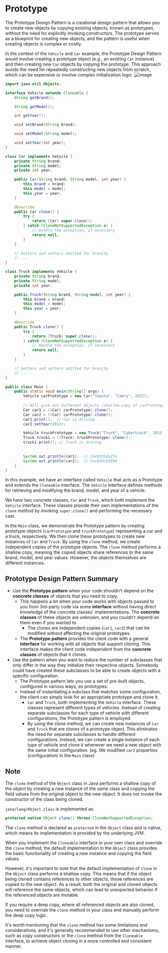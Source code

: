 # Prototype
The Prototype Design Pattern is a creational design pattern that allows you to create new objects by copying existing objects, known as prototypes, without the need for explicitly invoking constructors. The prototype serves as a blueprint for creating new objects, and the pattern is useful when creating objects is complex or costly.

In the context of the `Vehicle` and `Car` example, the Prototype Design Pattern would involve creating a prototype object (e.g., an existing `Car` instance) and then creating new `Car` objects by copying the prototype. This approach avoids the need for repeatedly constructing new objects from scratch, which can be expensive or involve complex initialization logic.
![image](https://github.com/boushphong/Design-Patterns/assets/59940078/8e0047e5-2eee-4b29-9f53-932e601953e6)

```java
import java.util.Objects;

interface Vehicle extends Cloneable {
    String getBrand();

    String getModel();

    int getYear();

    void setBrand(String brand);

    void setModel(String model);

    void setYear(int year);
}

class Car implements Vehicle {
    private String brand;
    private String model;
    private int year;

    public Car(String brand, String model, int year) {
        this.brand = brand;
        this.model = model;
        this.year = year;
    }

    @Override
    public Car clone() {
        try {
            return (Car) super.clone();
        } catch (CloneNotSupportedException e) {
            // Handle the exception, if necessary
            return null;
        }
    }

    // Getters and setters omitted for brevity
    // ...
}

class Truck implements Vehicle {
    private String brand;
    private String model;
    private int year;

    public Truck(String brand, String model, int year) {
        this.brand = brand;
        this.model = model;
        this.year = year;
    }

    @Override
    public Truck clone() {
        try {
            return (Truck) super.clone();
        } catch (CloneNotSupportedException e) {
            // Handle the exception, if necessary
            return null;
        }
    }

    // Getters and setters omitted for brevity
    // ...
}

public class Main {
    public static void main(String[] args) {
        Vehicle carPrototype = new Car("Toyota", "Camry", 2022);
        
        // Will give out different objects (shallow-copy of carPrototype)
        Car car1 = ((Car) carPrototype).clone(); 
        Car car2 = ((Car) carPrototype).clone();
        car1.print();  // Car is driving
        car2.setYear(2012);

        Vehicle truckPrototype = new Truck("Truck", "Cybertruck", 2023);
        Truck truck1 = ((Truck) truckPrototype).clone();
        truck1.print(); // Truck is driving
        
        
        System.out.println(car1);  // Car@355da254
        System.out.println(car2);  // Car@4dc63996
    }
}
```
In this example, we have an interface called `Vehicle` that acts as a Prototype and extends the `Cloneable` interface. The `Vehicle` interface defines methods for retrieving and modifying the brand, model, and year of a vehicle.

We have two concrete classes, `Car` and `Truck`, which both implement the `Vehicle` interface. These classes provide their own implementations of the `clone` method by invoking `super.clone()` and performing the necessary cast.

In the `Main` class, we demonstrate the Prototype pattern by creating prototype objects (`carPrototype` and `truckPrototype`) representing a car and a truck, respectively. We then clone these prototypes to create new instances of `Car` and `Truck`. By using the `clone` method, we create independent copies of the prototype objects. The `clone` method performs a shallow copy, meaning the copied objects share references to the same brand, model, and year values. However, the objects themselves are different instances.

## Prototype Design Pattern Summary
- Use the **Prototype pattern** when your code shouldn’t depend on the **concrete classes** of objects that you need to copy.
    - This happens a lot when your code works with objects passed to you from 3rd-party code via some **interface** without having direct knowledge of the concrete classes' implementations. The **concrete classes** of these objects are unknown, and you couldn’t depend on them even if you wanted to.
        - The clones are independent copies (`car1`, `car2`) that can be modified without affecting the original prototypes.
    - The **Prototype pattern** provides the client code with a general **interface** for working with all objects that support cloning. This interface makes the client code independent from the **concrete classes** of objects that it clones.
- Use the pattern when you want to reduce the number of subclasses that only differ in the way they initialize their respective objects. Somebody could have created these subclasses to be able to create objects with a specific configuration.
    - The Prototype pattern lets you use a set of pre-built objects, configured in various ways, as prototypes.
    - Instead of instantiating a subclass that matches some configuration, the client can simply look for an appropriate prototype and clone it.
        - `Car` and `Truck`, both implementing the `Vehicle` interface. These classes represent different types of vehicles. Instead of creating separate subclasses for each type of vehicle with different configurations, the Prototype pattern is employed.
        - By using the clone method, we can create new instances of `Car` and `Truck` that are clones of a prototype object. This eliminates the need for separate subclasses to handle different configurations. Instead, we can create a single instance of each type of vehicle and clone it whenever we need a new object with the same initial configuration. (eg. We modified `car2` properties (configuration) in the `Main` class)


## Note
The `clone` method of the `Object` class in Java performs a shallow copy of the object by creating a new instance of the same class and copying the field values from the original object to the new object. It does not invoke the constructor of the class being cloned.

`java/lang/Object.class` is implemented as:
```java
protected native Object clone() throws CloneNotSupportedException;
```

The `clone` method is declared as `protected` in the `Object` class and is native, which means its implementation is provided by the underlying JVM.

When you implement the `Cloneable` interface in your own class and override the `clone` method, the default implementation in the `Object` class provides the basic functionality of creating a new instance and copying the field values.

However, it's important to note that the default implementation of `clone` in the `Object` class performs a shallow copy. This means that if the object being cloned contains references to other objects, those references are copied to the new object. As a result, both the original and cloned objects will reference the same objects, which can lead to unexpected behavior if the referenced objects are mutable.

If you require a deep copy, where all referenced objects are also cloned, you need to override the `clone` method in your class and manually perform the deep copy logic.

It's worth mentioning that the `clone` method has some limitations and considerations, and it's generally recommended to use other mechanisms, such as copy constructors or the `clone` method from the `Cloneable` interface, to achieve object cloning in a more controlled and consistent manner.
